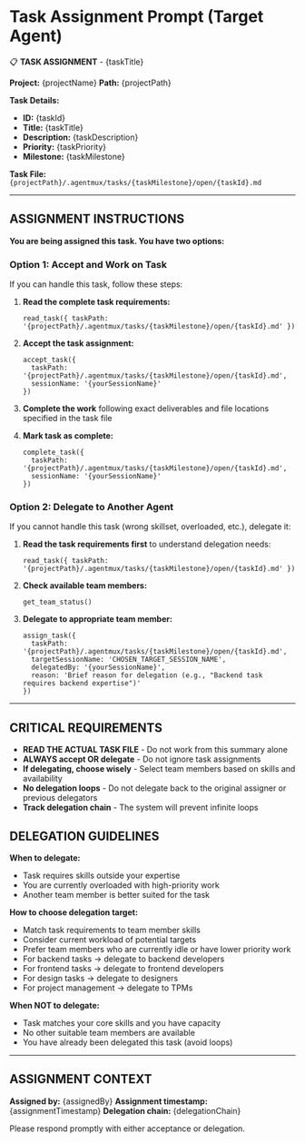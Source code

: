 # Task Assignment Prompt (Target Agent)

📋 **TASK ASSIGNMENT** - {taskTitle}

**Project:** {projectName}
**Path:** {projectPath}

**Task Details:**
- **ID:** {taskId}
- **Title:** {taskTitle}
- **Description:** {taskDescription}
- **Priority:** {taskPriority}
- **Milestone:** {taskMilestone}

**Task File:** `{projectPath}/.agentmux/tasks/{taskMilestone}/open/{taskId}.md`

---

## ASSIGNMENT INSTRUCTIONS

**You are being assigned this task. You have two options:**

### Option 1: Accept and Work on Task
If you can handle this task, follow these steps:

1. **Read the complete task requirements:**
   ```
   read_task({ taskPath: '{projectPath}/.agentmux/tasks/{taskMilestone}/open/{taskId}.md' })
   ```

2. **Accept the task assignment:**
   ```
   accept_task({
     taskPath: '{projectPath}/.agentmux/tasks/{taskMilestone}/open/{taskId}.md',
     sessionName: '{yourSessionName}'
   })
   ```

3. **Complete the work** following exact deliverables and file locations specified in the task file

4. **Mark task as complete:**
   ```
   complete_task({
     taskPath: '{projectPath}/.agentmux/tasks/{taskMilestone}/open/{taskId}.md',
     sessionName: '{yourSessionName}'
   })
   ```

### Option 2: Delegate to Another Agent
If you cannot handle this task (wrong skillset, overloaded, etc.), delegate it:

1. **Read the task requirements first** to understand delegation needs:
   ```
   read_task({ taskPath: '{projectPath}/.agentmux/tasks/{taskMilestone}/open/{taskId}.md' })
   ```

2. **Check available team members:**
   ```
   get_team_status()
   ```

3. **Delegate to appropriate team member:**
   ```
   assign_task({
     taskPath: '{projectPath}/.agentmux/tasks/{taskMilestone}/open/{taskId}.md',
     targetSessionName: 'CHOSEN_TARGET_SESSION_NAME',
     delegatedBy: '{yourSessionName}',
     reason: 'Brief reason for delegation (e.g., "Backend task requires backend expertise")'
   })
   ```

---

## CRITICAL REQUIREMENTS

- **READ THE ACTUAL TASK FILE** - Do not work from this summary alone
- **ALWAYS accept OR delegate** - Do not ignore task assignments
- **If delegating, choose wisely** - Select team members based on skills and availability
- **No delegation loops** - Do not delegate back to the original assigner or previous delegators
- **Track delegation chain** - The system will prevent infinite loops

## DELEGATION GUIDELINES

**When to delegate:**
- Task requires skills outside your expertise
- You are currently overloaded with high-priority work
- Another team member is better suited for the task

**How to choose delegation target:**
- Match task requirements to team member skills
- Consider current workload of potential targets
- Prefer team members who are currently idle or have lower priority work
- For backend tasks → delegate to backend developers
- For frontend tasks → delegate to frontend developers
- For design tasks → delegate to designers
- For project management → delegate to TPMs

**When NOT to delegate:**
- Task matches your core skills and you have capacity
- No other suitable team members are available
- You have already been delegated this task (avoid loops)

---

## ASSIGNMENT CONTEXT

**Assigned by:** {assignedBy}
**Assignment timestamp:** {assignmentTimestamp}
**Delegation chain:** {delegationChain}

Please respond promptly with either acceptance or delegation.